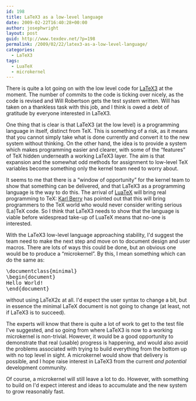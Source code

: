 ```yaml
---
id: 198
title: LaTeX3 as a low-level language
date: 2009-02-22T16:40:28+00:00
author: josephwright
layout: post
guid: http://www.texdev.net/?p=198
permalink: /2009/02/22/latex3-as-a-low-level-language/
categories:
  - LaTeX3
tags:
  - LuaTeX
  - microkernel
---
```

There is quite a lot going on with the low level code for <a title="LaTeX3 Homepage" href="http://www.latex-project.org/latex3.html">LaTeX3</a> at the moment. The number of commits to the code is ticking over nicely, as the code is revised and Will Robertson gets the test system written. Will has taken on a thankless task with this job, and I think is owed a debt of gratitude by everyone interested in LaTeX3.

One thing that is clear is that LaTeX3 (at the low level) is a programming language in itself, distinct from TeX. This is something of a risk, as it means that you cannot simply take what is done currently and convert it to the new system without thinking. On the other hand, the idea is to provide a system which makes programming easier and clearer, with some of the “features” of TeX hidden underneath a working LaTeX3 layer. The aim is that expansion and the somewhat odd methods for assignment to low-level TeX variables become something only the kernel team need to worry about.

It seems to me that there is a “window of opportunity” for the kernel team to show that something can be delivered, and that LaTeX3 as a programming language is the way to do this. The arrival of <a title="LuaTeX Homepage" href="http://www.luatex.org/">LuaTeX</a> will bring real programming to TeX: <a title="Karl Berry's Homepage" href="http://freefriends.org/~karl/">Karl Berry</a> has pointed out that this will bring programmers to the TeX world who would never consider writing serious (La)TeX code. So I think that LaTeX3 needs to show that the language is viable before widespread take-up of LuaTeX means that no-one is interested.

With the LaTeX3 low-level language approaching stability, I'd suggest the team need to make the next step and move on to document design and user macros. There are lots of ways this could be done, but an obvious one would be to produce a “microkernel”. By this, I mean something which can do the same as:
<pre>\documentclass{minimal}
\begin{document}
Hello World!
\end{document}</pre>
without using LaTeX2ε at all. I'd expect the user syntax to change a bit, but in essence the minimal LaTeX document is not going to change (at least, not if LaTeX3 is to succeed).

The experts will know that there is quite a lot of work to get to the test file I've suggested, and so going from where LaTeX3 is now to a working microkernel is non-trivial. However, it would be a good opportunity to demonstrate that real (usable) progress is happening, and would also avoid the problems associated with trying to build everything from the bottom up with no top level in sight. A microkernel would show that delivery is possible, and I hope raise interest in LaTeX3 from the current <em>and potential</em> development community.

Of course, a microkernel will still leave a lot to do. However, with something to build on I'd expect interest and ideas to accumulate and the new system to grow reasonably fast.
